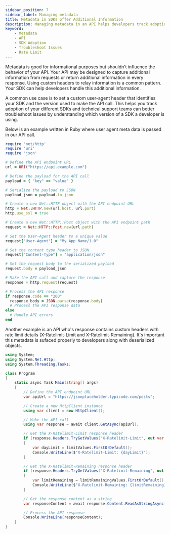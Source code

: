 ```yaml
---
sidebar_position: 7
sidebar_label: Managing metadata
title: Metadata in SDKs offer Additional Information
description: Managing metadata in an API helps developers track adoption and troubleshoot issues efficiently. Custom user-agent headers can be used to identify the SDK version, while custom rate limit details can be captured
keyword:
    - Metadata
    - API
    - SDK Adoption
    - Troubleshoot Issues
    - Rate Limit
---
```


Metadata is good for informational purposes but shouldn’t influence the behavior of your API. Your API may be designed to capture additional information from requests or return additional information in every response. Using custom headers to relay information is a common pattern. Your SDK can help developers handle this additional information. 

A common use case is to set a custom user-agent header that identifies your SDK and the version used to make the API call. This helps you track adoption of your different SDKs and technical support teams can better troubleshoot issues by understanding which version of a SDK a developer is using.

Below is an example written in Ruby where user agent meta data is passed in our API call.

``` ruby
require 'net/http'
require 'uri'
require 'json'

# Define the API endpoint URL
url = URI("https://api.example.com")

# Define the payload for the API call
payload = { "key" => "value" }

# Serialize the payload to JSON
payload_json = payload.to_json

# Create a new Net::HTTP object with the API endpoint URL
http = Net::HTTP.new(url.host, url.port)
http.use_ssl = true

# Create a new Net::HTTP::Post object with the API endpoint path
request = Net::HTTP::Post.new(url.path)

# Set the User-Agent header to a unique value
request["User-Agent"] = "My App Name/1.0"

# Set the content type header to JSON
request["Content-Type"] = "application/json"

# Set the request body to the serialized payload
request.body = payload_json

# Make the API call and capture the response
response = http.request(request)

# Process the API response
if response.code == "200"
  response_body = JSON.parse(response.body)
  # Process the API response data
else
  # Handle API errors
end
```

Another example is an API who's response contains custom headers with rate limit details (X-Ratelimit-Limit and X-Ratelimit-Remaining). It's important this metadata is sufaced properly to developers along with deserialized objects. 

``` csharp
using System;
using System.Net.Http;
using System.Threading.Tasks;

class Program
{
    static async Task Main(string[] args)
    {
        // Define the API endpoint URL
        var apiUrl = "https://jsonplaceholder.typicode.com/posts";

        // Create a new HttpClient instance
        using var client = new HttpClient();

        // Make the API call
        using var response = await client.GetAsync(apiUrl);

        // Get the X-Ratelimit-Limit response header
        if (response.Headers.TryGetValues("X-Ratelimit-Limit", out var limitValues))
        {
            var dayLimit = limitValues.FirstOrDefault();
            Console.WriteLine($"X-Ratelimit-Limit: {dayLimit}");
        }

        // Get the X-Ratelimit-Remaining response header
        if (response.Headers.TryGetValues("X-Ratelimit-Remaining", out var limitRemainingValues))
        {
            var limitRemaining = limitRemainingValues.FirstOrDefault();
            Console.WriteLine($"X-Ratelimit-Remaining: {limitRemaining}");
        }

        // Get the response content as a string
        var responseContent = await response.Content.ReadAsStringAsync();

        // Process the API response
        Console.WriteLine(responseContent);
    }
}
```